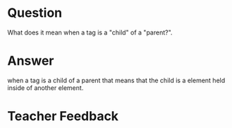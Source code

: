 # Question
What does it mean when a tag is a "child" of a "parent?".

# Answer
when a tag is a child of a parent that means that the child is a element held inside of another element. 
# Teacher Feedback